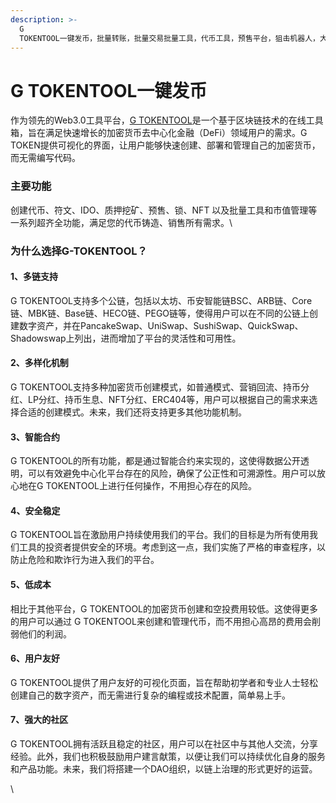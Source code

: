 ```yaml
---
description: >-
  G
  TOKENTOOL一键发币，批量转账，批量交易批量工具，代币工具，预售平台，狙击机器人，大科学家,币圈工具，币圈技术，市值机器人，ido,质押挖矿，NFT铸造，符文，铭文，创建NFT，创建代币，靓号工具（https://www.gtokentool.com）
---
```


# G TOKENTOOL一键发币

作为领先的Web3.0工具平台，[G TOKENTOOL](https://www.gtokentool.com/)是一个基于区块链技术的在线工具箱，旨在满足快速增长的加密货币去中心化金融（DeFi）领域用户的需求。G TOKEN提供可视化的界面，让用户能够快速创建、部署和管理自己的加密货币，而无需编写代码。

### 主要功能

创建代币、符文、IDO、质押挖矿、预售、锁、NFT 以及批量工具和市值管理等一系列超齐全功能，满足您的代币铸造、销售所有需求。\


### 为什么选择G-TOKENTOOL？

#### 1、多链支持

G TOKENTOOL支持多个公链，包括以太坊、币安智能链BSC、ARB链、Core链、MBK链、Base链、HECO链、PEGO链等，使得用户可以在不同的公链上创建数字资产，并在PancakeSwap、UniSwap、SushiSwap、QuickSwap、Shadowswap上列出，进而增加了平台的灵活性和可用性。

#### 2、多样化机制

G TOKENTOOL支持多种加密货币创建模式，如普通模式、营销回流、持币分红、LP分红、持币生息、NFT分红、ERC404等，用户可以根据自己的需求来选择合适的创建模式。未来，我们还将支持更多其他功能机制。

#### 3、智能合约

G TOKENTOOL的所有功能，都是通过智能合约来实现的，这使得数据公开透明，可以有效避免中心化平台存在的风险，确保了公正性和可溯源性。用户可以放心地在G TOKENTOOL上进行任何操作，不用担心存在的风险。

#### 4、安全稳定

G TOKENTOOL旨在激励用户持续使用我们的平台。我们的目标是为所有使用我们工具的投资者提供安全的环境。考虑到这一点，我们实施了严格的审查程序，以防止危险和欺诈行为进入我们的平台。

#### 5、低成本

相比于其他平台，G TOKENTOOL的加密货币创建和空投费用较低。这使得更多的用户可以通过              G TOKENTOOL来创建和管理代币，而不用担心高昂的费用会削弱他们的利润。

#### 6、用户友好

G TOKENTOOL提供了用户友好的可视化页面，旨在帮助初学者和专业人士轻松创建自己的数字资产，而无需进行复杂的编程或技术配置，简单易上手。

#### 7、强大的社区

G TOKENTOOL拥有活跃且稳定的社区，用户可以在社区中与其他人交流，分享经验。此外，我们也积极鼓励用户建言献策，以便让我们可以持续优化自身的服务和产品功能。未来，我们将搭建一个DAO组织，以链上治理的形式更好的运营。

\
